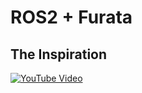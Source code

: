# ROS2 + Furata
## The Inspiration

[![YouTube Video](https://img.youtube.com/vi/XKzzWe15DEw/0.jpg)](https://www.youtube.com/watch?v=XKzzWe15DEw)
